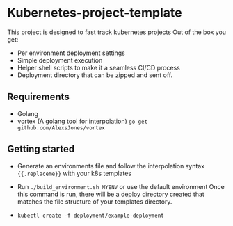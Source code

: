 # Kubernetes-project-template

This project is designed to fast track kubernetes projects
Out of the box you get:

- Per environment deployment settings
- Simple deployment execution
- Helper shell scripts to make it a seamless CI/CD process
- Deployment directory that can be zipped and sent off.

## Requirements

- Golang
- vortex (A golang tool for interpolation) `go get github.com/AlexsJones/vortex`

## Getting started

- Generate an environments file and follow the interpolation syntax `{{.replaceme}}`
with your k8s templates

- Run `./build_environment.sh MYENV` or use the default environment
  Once this command is run, there will be a deploy directory created that matches the file structure of your templates      directory.
- `kubectl create -f deployment/example-deployment`
